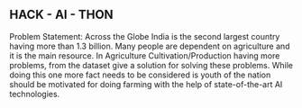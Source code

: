 ## HACK - AI - THON
Problem Statement: Across the Globe India is the second largest country having more than 1.3 billion. Many people are dependent on agriculture and it is the main resource. In Agriculture Cultivation/Production having more problems, from the dataset give a solution for solving these problems. While doing this one more fact needs to be considered is youth of the nation should be motivated for doing farming with the help of state-of-the-art AI technologies.